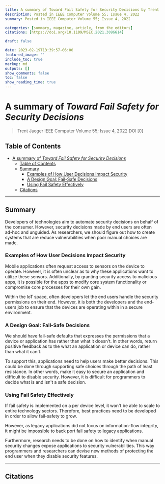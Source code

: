 ```yaml
---
title: A summary of Toward Fail Safety for Security Decisions by Trent Jaeger
description: Posted in IEEE Computer Volume 55; Issue 4, 2022
summary: Posted in IEEE Computer Volume 55; Issue 4, 2022

categories: [summary, magazine, article, from the editors]
citations: [https://doi.org/10.1109/MSEC.2021.3096614]

draft: false

date: 2023-02-19T13:39:57-06:00
featured_image: ''
include_toc: true
markup: md
outputs: []
show_comments: false
toc: false
show_reading_time: true
---
```


# A summary of *Toward Fail Safety for Security Decisions*

> Trent Jaeger IEEE Computer Volume 55; Issue 4, 2022 DOI \[0\]

## Table of Contents

- [A summary of *Toward Fail Safety for Security Decisions*](#a-summary-of-toward-fail-safety-for-security-decisions)
  - [Table of Contents](#table-of-contents)
  - [Summary](#summary)
    - [Examples of How User Decisions Impact Security](#examples-of-how-user-decisions-impact-security)
    - [A Design Goal: Fail-Safe Decisions](#a-design-goal-fail-safe-decisions)
    - [Using Fail Safety Effectively](#using-fail-safety-effectively)
  - [Citations](#citations)

______________________________________________________________________

## Summary

Developers of technologies aim to automate security decisions on behalf of the
consumer. However, security decisions made by end users are often ad-hoc and
unguided. As researchers, we should figure out how to create systems that are
reduce vulnerabilities when poor manual choices are made.

### Examples of How User Decisions Impact Security

Mobile applications often request access to sensors on the device to operate.
However, it is often unclear as to why these applications want to utilize these
sensors. Additionally, by granting security access to malicious apps, it is
possible for the apps to modify core system functionality or compromise core
processes for their own gain.

Within the IoT space, often developers let the end users handle the security
permissions on their end. However, it is both the developers and the end-users
job to ensure that the devices are operating within in a secure environment.

### A Design Goal: Fail-Safe Decisions

We should have fail-safe defaults that expresses the permissions that a device
or application has rather than what it doesn't. In other words, return positive
feedback as to the what an application or device can do, rather than what it
can't.

To support this, applications need to help users make better decisions. This
could be done through supporting safe choices through the path of least
resistance. In other words, make it easy to secure an application and difficult
to disable security. However, it is difficult for programmers to decide what is
and isn't a safe decision.

### Using Fail Safety Effectively

If fail safety is implemented on a per device level, it won't be able to scale
to entire technology sectors. Therefore, best practices need to be developed in
order to allow fail-safety to grow.

However, as legacy applications did not focus on information-flow integrity, it
might be impossible to back port fail safety to legacy applications.

Furthermore, research needs to be done on how to identify when manual security
changes expose applications to security vulnerabilities. This way programmers
and researchers can devise new methods of protecting the end user when they
disable security features.

______________________________________________________________________

## Citations
